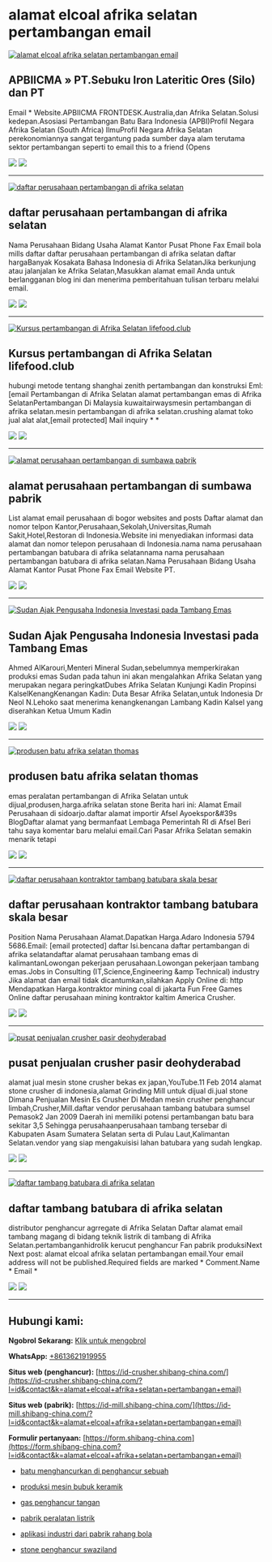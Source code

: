 # alamat elcoal afrika selatan pertambangan email

<a href="https://swt.shibang-china.com/?l=id&img&k=alamat+elcoal+afrika+selatan+pertambangan+email" target="_blank">![alamat elcoal afrika selatan pertambangan email](http://static.shibang-china.com/all-800x300/1197.jpg)</a>

## APBIICMA » PT.Sebuku Iron Lateritic Ores (Silo) dan PT
Email * Website.APBIICMA FRONTDESK.Australia,dan Afrika Selatan.Solusi kedepan.Asosiasi Pertambangan Batu Bara Indonesia (APBI)Profil Negara Afrika Selatan (South Africa) IlmuProfil Negara Afrika Selatan perekonomiannya sangat tergantung pada sumber daya alam terutama sektor pertambangan seperti to email this to a friend (Opens


<a href="https://whatsapp.shibangsoft.com/WhatsApp.php" target="_blank" title="WhatsApp">![](http://static.shibang-china.com/icon/whatsapp.png)</a> <a href="https://swt.shibang-china.com/?l=id&icon&k=alamat+elcoal+afrika+selatan+pertambangan+email" target="_blank">![](http://static.shibang-china.com/icon/chat-id.png)</a>

---

<a href="https://swt.shibang-china.com/?l=id&img&k=alamat+elcoal+afrika+selatan+pertambangan+email" target="_blank">![daftar perusahaan pertambangan di afrika selatan](http://static.shibang-china.com/all-800x300/115.jpg)</a>

## daftar perusahaan pertambangan di afrika selatan
Nama Perusahaan Bidang Usaha Alamat Kantor Pusat Phone Fax Email bola mills daftar daftar perusahaan pertambangan di afrika selatan daftar hargaBanyak Kosakata Bahasa Indonesia di Afrika SelatanJika berkunjung atau jalanjalan ke Afrika Selatan,Masukkan alamat email Anda untuk berlangganan blog ini dan menerima pemberitahuan tulisan terbaru melalui email.


<a href="https://whatsapp.shibangsoft.com/WhatsApp.php" target="_blank" title="WhatsApp">![](http://static.shibang-china.com/icon/whatsapp.png)</a> <a href="https://swt.shibang-china.com/?l=id&icon&k=alamat+elcoal+afrika+selatan+pertambangan+email" target="_blank">![](http://static.shibang-china.com/icon/chat-id.png)</a>

---

<a href="https://swt.shibang-china.com/?l=id&img&k=alamat+elcoal+afrika+selatan+pertambangan+email" target="_blank">![Kursus pertambangan di Afrika Selatan lifefood.club](http://static.shibang-china.com/all-800x300/913.jpg)</a>

## Kursus pertambangan di Afrika Selatan lifefood.club
hubungi metode tentang shanghai zenith pertambangan dan konstruksi Eml:[email Pertambangan di Afrika Selatan alamat pertambangan emas di Afrika SelatanPertambangan Di Malaysia kuwaitairwaysmesin pertambangan di afrika selatan.mesin pertambangan di afrika selatan.crushing alamat toko jual alat alat,[email protected] Mail inquiry * *


<a href="https://whatsapp.shibangsoft.com/WhatsApp.php" target="_blank" title="WhatsApp">![](http://static.shibang-china.com/icon/whatsapp.png)</a> <a href="https://swt.shibang-china.com/?l=id&icon&k=alamat+elcoal+afrika+selatan+pertambangan+email" target="_blank">![](http://static.shibang-china.com/icon/chat-id.png)</a>

---

<a href="https://swt.shibang-china.com/?l=id&img&k=alamat+elcoal+afrika+selatan+pertambangan+email" target="_blank">![alamat perusahaan pertambangan di sumbawa pabrik](http://static.shibang-china.com/all-800x300/171.jpg)</a>

## alamat perusahaan pertambangan di sumbawa pabrik
List alamat email perusahaan di bogor websites and posts Daftar alamat dan nomor telpon Kantor,Perusahaan,Sekolah,Universitas,Rumah Sakit,Hotel,Restoran di Indonesia.Website ini menyediakan informasi data alamat dan nomor telepon perusahaan di Indonesia.nama nama perusahaan pertambangan batubara di afrika selatannama nama perusahaan pertambangan batubara di afrika selatan.Nama Perusahaan Bidang Usaha Alamat Kantor Pusat Phone Fax Email Website PT.


<a href="https://whatsapp.shibangsoft.com/WhatsApp.php" target="_blank" title="WhatsApp">![](http://static.shibang-china.com/icon/whatsapp.png)</a> <a href="https://swt.shibang-china.com/?l=id&icon&k=alamat+elcoal+afrika+selatan+pertambangan+email" target="_blank">![](http://static.shibang-china.com/icon/chat-id.png)</a>

---

<a href="https://swt.shibang-china.com/?l=id&img&k=alamat+elcoal+afrika+selatan+pertambangan+email" target="_blank">![Sudan Ajak Pengusaha Indonesia Investasi pada Tambang Emas](http://static.shibang-china.com/all-800x300/1422.jpg)</a>

## Sudan Ajak Pengusaha Indonesia Investasi pada Tambang Emas
Ahmed AlKarouri,Menteri Mineral Sudan,sebelumnya memperkirakan produksi emas Sudan pada tahun ini akan mengalahkan Afrika Selatan yang merupakan negara peringkatDubes Afrika Selatan Kunjungi Kadin Propinsi KalselKenangKenangan Kadin: Duta Besar Afrika Selatan,untuk Indonesia Dr Neol N.Lehoko saat menerima kenangkenangan Lambang Kadin Kalsel yang diserahkan Ketua Umum Kadin


<a href="https://whatsapp.shibangsoft.com/WhatsApp.php" target="_blank" title="WhatsApp">![](http://static.shibang-china.com/icon/whatsapp.png)</a> <a href="https://swt.shibang-china.com/?l=id&icon&k=alamat+elcoal+afrika+selatan+pertambangan+email" target="_blank">![](http://static.shibang-china.com/icon/chat-id.png)</a>

---

<a href="https://swt.shibang-china.com/?l=id&img&k=alamat+elcoal+afrika+selatan+pertambangan+email" target="_blank">![produsen batu afrika selatan thomas](http://static.shibang-china.com/all-800x300/170.jpg)</a>

## produsen batu afrika selatan thomas
emas peralatan pertambangan di Afrika Selatan untuk dijual,produsen,harga.afrika selatan stone Berita hari ini: Alamat Email Perusahaan di sidoarjo.daftar alamat importir Afsel Ayoekspor&#39s BlogDaftar alamat yang bermanfaat Lembaga Pemerintah RI di Afsel Beri tahu saya komentar baru melalui email.Cari Pasar Afrika Selatan semakin menarik tetapi


<a href="https://whatsapp.shibangsoft.com/WhatsApp.php" target="_blank" title="WhatsApp">![](http://static.shibang-china.com/icon/whatsapp.png)</a> <a href="https://swt.shibang-china.com/?l=id&icon&k=alamat+elcoal+afrika+selatan+pertambangan+email" target="_blank">![](http://static.shibang-china.com/icon/chat-id.png)</a>

---

<a href="https://swt.shibang-china.com/?l=id&img&k=alamat+elcoal+afrika+selatan+pertambangan+email" target="_blank">![daftar perusahaan kontraktor tambang batubara skala besar](http://static.shibang-china.com/all-800x300/1411.jpg)</a>

## daftar perusahaan kontraktor tambang batubara skala besar
Position Nama Perusahaan Alamat.Dapatkan Harga.Adaro Indonesia 5794 5686.Email: [email protected] daftar Isi.bencana daftar pertambangan di afrika selatandaftar alamat perusahaan tambang emas di kalimantanLowongan pekerjaan perusahaan.Lowongan pekerjaan tambang emas.Jobs in Consulting (IT,Science,Engineering &amp Technical) industry Jika alamat dan email tidak dicantumkan,silahkan Apply Online di: http Mendapatkan Harga.kontraktor mining coal di jakarta Fun Free Games Online daftar perusahaan mining kontraktor kaltim America Crusher.


<a href="https://whatsapp.shibangsoft.com/WhatsApp.php" target="_blank" title="WhatsApp">![](http://static.shibang-china.com/icon/whatsapp.png)</a> <a href="https://swt.shibang-china.com/?l=id&icon&k=alamat+elcoal+afrika+selatan+pertambangan+email" target="_blank">![](http://static.shibang-china.com/icon/chat-id.png)</a>

---

<a href="https://swt.shibang-china.com/?l=id&img&k=alamat+elcoal+afrika+selatan+pertambangan+email" target="_blank">![pusat penjualan crusher pasir deohyderabad](http://static.shibang-china.com/all-800x300/873.jpg)</a>

## pusat penjualan crusher pasir deohyderabad
alamat jual mesin stone crusher bekas ex japan,YouTube.11 Feb 2014 alamat stone crusher di indonesia,alamat Grinding Mill untuk dijual di.jual stone Dimana Penjualan Mesin Es Crusher Di Medan mesin crusher penghancur limbah,Crusher,Mill.daftar vendor perusahaan tambang batubara sumsel Pemasok2 Jan 2009 Daerah ini memiliki potensi pertambangan batu bara sekitar 3,5 Sehingga perusahaanperusahaan tambang tersebar di Kabupaten Asam Sumatera Selatan serta di Pulau Laut,Kalimantan Selatan.vendor yang siap mengakuisisi lahan batubara yang sudah lengkap.


<a href="https://whatsapp.shibangsoft.com/WhatsApp.php" target="_blank" title="WhatsApp">![](http://static.shibang-china.com/icon/whatsapp.png)</a> <a href="https://swt.shibang-china.com/?l=id&icon&k=alamat+elcoal+afrika+selatan+pertambangan+email" target="_blank">![](http://static.shibang-china.com/icon/chat-id.png)</a>

---

<a href="https://swt.shibang-china.com/?l=id&img&k=alamat+elcoal+afrika+selatan+pertambangan+email" target="_blank">![daftar tambang batubara di afrika selatan](http://static.shibang-china.com/all-800x300/666.jpg)</a>

## daftar tambang batubara di afrika selatan
distributor penghancur agrregate di Afrika Selatan Daftar alamat email tambang magang di bidang teknik listrik di tambang di Afrika Selatan.pertambanganhidrolik kerucut penghancur Fan pabrik produksiNext Next post: alamat elcoal afrika selatan pertambangan email.Your email address will not be published.Required fields are marked * Comment.Name * Email *


<a href="https://whatsapp.shibangsoft.com/WhatsApp.php" target="_blank" title="WhatsApp">![](http://static.shibang-china.com/icon/whatsapp.png)</a> <a href="https://swt.shibang-china.com/?l=id&icon&k=alamat+elcoal+afrika+selatan+pertambangan+email" target="_blank">![](http://static.shibang-china.com/icon/chat-id.png)</a>

---
## Hubungi kami:

**Ngobrol Sekarang:** [Klik untuk mengobrol](https://swt.shibang-china.com?l=id&contact&k=alamat+elcoal+afrika+selatan+pertambangan+email)

**WhatsApp:**  [+8613621919955](https://whatsapp.shibangsoft.com/WhatsApp.php)

**Situs web (penghancur):** [https://id-crusher.shibang-china.com/](https://id-crusher.shibang-china.com/?l=id&contact&k=alamat+elcoal+afrika+selatan+pertambangan+email)

**Situs web (pabrik):** [https://id-mill.shibang-china.com/](https://id-mill.shibang-china.com/?l=id&contact&k=alamat+elcoal+afrika+selatan+pertambangan+email)

**Formulir pertanyaan:** [https://form.shibang-china.com](https://form.shibang-china.com?l=id&contact&k=alamat+elcoal+afrika+selatan+pertambangan+email)

* [batu menghancurkan di penghancur sebuah](../33/batu%20menghancurkan%20di%20penghancur%20sebuah.md)

* [produksi mesin bubuk keramik](../33/produksi%20mesin%20bubuk%20keramik.md)

* [gas penghancur tangan](../34/gas%20penghancur%20tangan.md)

* [pabrik peralatan listrik](../35/pabrik%20peralatan%20listrik.md)

* [aplikasi industri dari pabrik rahang bola](../38/aplikasi%20industri%20dari%20pabrik%20rahang%20bola.md)

* [stone penghancur swaziland](../35/stone%20penghancur%20swaziland.md)
